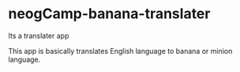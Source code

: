 # neogCamp-banana-translater
Its a translater app 

This app is basically translates English language to banana or minion language.

